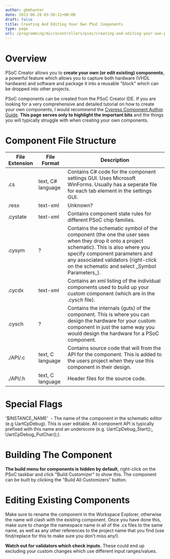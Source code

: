 ```yaml
---
author: gbmhunter
date: 2013-06-28 03:50:11+00:00
draft: false
title: Creating And Editing Your Own PSoC Components
type: page
url: /programming/microcontrollers/psoc/creating-and-editing-your-own-psoc-components
---
```


# Overview

PSoC Creator allows you to **create your own (or edit existing) components**, a powerful feature which allows you to capture both hardware (VHDL hardware) and software and package it into a reusable "block" which can be dropped into other projects.

PSoC components can be created from the PSoC Creator IDE. If you are looking for a very comprehensive and detailed tutorial on how to create your own components, I would recommend the [Cypress Component Author Guide](http://www.cypress.com/?docID=27377). **This page serves only to highlight the important bits** and the things you will typically struggle with when creating your own components.

# Component File Structure

<table>
    <thead>
        <tr>    
            <th>File Extension</th>
            <th>File Format</th>
            <th>Description</th>
        </tr>
    </thead>
<tbody>
<tr >
<td >.cs

</td>
<td >text, C# language
</td>
<td >Contains C# code for the component settings GUI. Uses Microsoft WinForms. Usually has a seperate file for each tab element in the settings GUI.
</td></tr><tr >
<td >.resx 
</td>
<td >text-xml
</td>
<td >Unknown?
</td></tr><tr >
<td >.cystate 
</td>
<td >text-xml
</td>
<td >Contains component state rules for different PSoC chip families.
</td></tr><tr >
<td >.cysym 
</td>
<td >?
</td>
<td >Contains the schematic symbol of the component (the one the user sees when they drop it onto a project schematic). This is also where you specify component parameters and any associated validators (right-click on the schematic and select _Symbol Parameters_).
</td></tr><tr >
<td >.cycdx 
</td>
<td >text-xml
</td>
<td >Contains an xml listing of the individual components used to build up your custom component (which are in the .cysch file).
</td></tr><tr >
<td >.cysch 
</td>
<td >?
</td>
<td >Contains the internals (guts) of the component. This is where you can design the hardware for your custom component in just the same way you would design the hardware for a PSoC component.
</td></tr><tr >
<td >./API/.c 
</td>
<td >text, C language
</td>
<td >Contains source code that will from the API for the component. This is added to the users project when they use this component in their design.
</td></tr><tr >
<td >./API/.h 
</td>
<td >text, C language
</td>
<td >Header files for the source code.
</td></tr></tbody></table>

# Special Flags

'$INSTANCE_NAME'  - The name of the component in the schematic editor (e.g UartCpDebug). This is user editable. All component API is typically prefixed with this name and an underscore (e.g. UartCpDebug_Start();, UartCpDebug_PutChar();).

# Building The Component

**The build menu for components is hidden by default**, right-click on the PSoC taskbar and click "Build Customizer" to show this. The component can be built by clicking the "Build All Customizers" button.

# Editing Existing Components

Make sure to rename the component in the Workspace Explorer, otherwise the name will clash with the existing component. Once you have done this, make sure to change the namespace name in all of the .cs files to the same name, as well as any other references to the project name that you find (use find/replace for this to make sure you don't miss any!).

**Watch out for validators which check inputs.** These could end up excluding your custom changes which use different input ranges/values.
